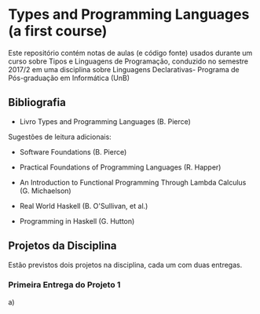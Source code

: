 # Types and Programming Languages (a first course) 

Este repositório contém notas de aulas (e código fonte) 
usados durante um curso sobre Tipos e Linguagens 
de Programação, conduzido no semestre 2017/2 em uma 
disciplina sobre Linguagens Declarativas- Programa 
de Pós-graduação em Informática (UnB)

## Bibliografia

- Livro Types and Programming Languages (B. Pierce) 

Sugestões de leitura adicionais: 

- Software Foundations (B. Pierce) 

- Practical Foundations of Programming Languages (R. Happer)

- An Introduction to Functional Programming Through Lambda Calculus (G. Michaelson)

- Real World Haskell (B. O'Sullivan, et al.) 

- Programming in Haskell (G. Hutton) 

## Projetos da Disciplina 

Estão previstos dois projetos na disciplina, cada um com duas entregas. 

### Primeira Entrega do Projeto 1

a) 